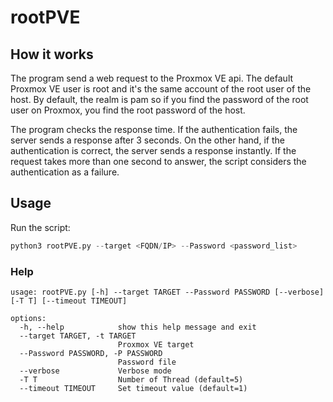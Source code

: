 # rootPVE

## How it works
The program send a web request to the Proxmox VE api. The default Proxmox VE user is root and it's the same account of the root user of the host. By default, the realm is pam so if you find the password of the root user on Proxmox, you find the root password of the host.

The program checks the response time. If the authentication fails, the server sends a response after 3 seconds. On the other hand, if the authentication is correct, the server sends a response instantly. If the request takes more than one second to answer, the script considers the authentication as a failure.

## Usage
Run the script:
```python
python3 rootPVE.py --target <FQDN/IP> --Password <password_list>
```
### Help
```
usage: rootPVE.py [-h] --target TARGET --Password PASSWORD [--verbose] [-T T] [--timeout TIMEOUT]

options:
  -h, --help            show this help message and exit
  --target TARGET, -t TARGET
                        Proxmox VE target
  --Password PASSWORD, -P PASSWORD
                        Password file
  --verbose             Verbose mode
  -T T                  Number of Thread (default=5)
  --timeout TIMEOUT     Set timeout value (default=1)
```